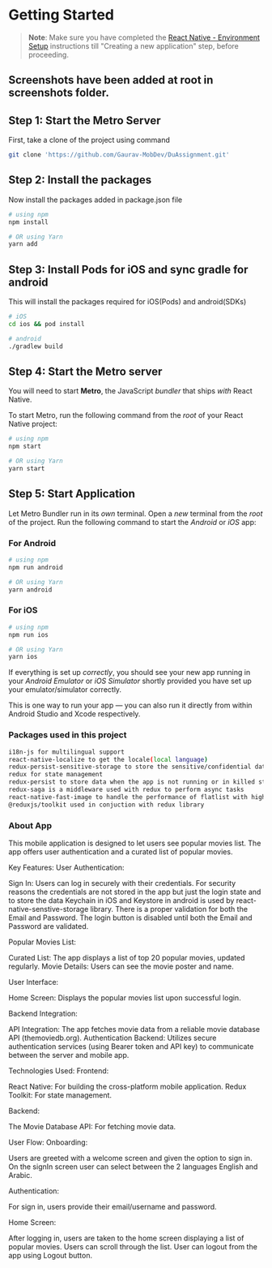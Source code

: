 # Getting Started

>**Note**: Make sure you have completed the [React Native - Environment Setup](https://reactnative.dev/docs/environment-setup) instructions till "Creating a new application" step, before proceeding.
## Screenshots have been added at root in screenshots folder.
## Step 1: Start the Metro Server

First, take a clone of the project using command 

```bash
git clone 'https://github.com/Gaurav-MobDev/DuAssignment.git'
```
## Step 2: Install the packages
Now install the packages added in package.json file

```bash
# using npm
npm install

# OR using Yarn
yarn add
```

## Step 3: Install Pods for iOS and sync gradle for android
This will install the packages required for iOS(Pods) and android(SDKs)
```bash
# iOS
cd ios && pod install

# android
./gradlew build
```

## Step 4: Start the Metro server
You will need to start **Metro**, the JavaScript _bundler_ that ships _with_ React Native.

To start Metro, run the following command from the _root_ of your React Native project:

```bash
# using npm
npm start

# OR using Yarn
yarn start
```

## Step 5: Start Application

Let Metro Bundler run in its _own_ terminal. Open a _new_ terminal from the _root_ of the project. Run the following command to start the _Android_ or _iOS_ app:

### For Android

```bash
# using npm
npm run android

# OR using Yarn
yarn android
```

### For iOS

```bash
# using npm
npm run ios

# OR using Yarn
yarn ios
```

If everything is set up _correctly_, you should see your new app running in your _Android Emulator_ or _iOS Simulator_ shortly provided you have set up your emulator/simulator correctly.

This is one way to run your app — you can also run it directly from within Android Studio and Xcode respectively.

### Packages used in this project

```bash
i18n-js for multilingual support
react-native-localize to get the locale(local language)
redux-persist-sensitive-storage to store the sensitive/confidential data
redux for state management
redux-persist to store data when the app is not running or in killed state
redux-saga is a middleware used with redux to perform async tasks
react-native-fast-image to handle the performance of flatlist with high-resolution images
@reduxjs/toolkit used in conjuction with redux library
```

### About App

This mobile application is designed to let users see popular movies list. The app offers user authentication and a curated list of popular movies.

Key Features:
User Authentication:

Sign In: Users can log in securely with their credentials. For security reasons the credentials are not stored in the app but just the login state and to store the data Keychain in iOS and Keystore in android is used by react-native-senstive-storage library.
There is a proper validation for both the Email and Password. The login button is disabled until both the Email and Password are validated.

Popular Movies List:

Curated List: The app displays a list of top 20 popular movies, updated regularly.
Movie Details: Users can see the movie poster and name.

User Interface:

Home Screen: Displays the popular movies list upon successful login.

Backend Integration:

API Integration: The app fetches movie data from a reliable movie database API (themoviedb.org).
Authentication Backend: Utilizes secure authentication services (using Bearer token and API key) to communicate between the server and mobile app.

Technologies Used:
Frontend:

React Native: For building the cross-platform mobile application.
Redux Toolkit: For state management.

Backend:

The Movie Database API: For fetching movie data.

User Flow:
Onboarding:

Users are greeted with a welcome screen and given the option to  sign in.
On the signIn screen user can select between the 2 languages English and Arabic.

Authentication:

For sign in, users provide their email/username and password.

Home Screen:

After logging in, users are taken to the home screen displaying a list of popular movies.
Users can scroll through the list.
User can logout from the app using Logout button.
